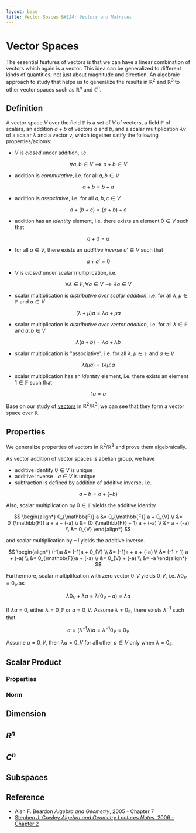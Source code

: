 ```yaml
---
layout: base
title: Vector Spaces &#124; Vectors and Matrices
---
```


# Vector Spaces

The essential features of vectors is that we can have a linear combination of vectors which again is a vector.
This idea can be generalized to different kinds of quantities, not just about magnitude and direction.
An algebraic approach to study that helps us to generalize the results in $\mathbb{R}^2$ and $\mathbb{R}^3$ to other vector spaces such as $\mathbb{R}^n$ and $\mathbb{C}^n$.

## Definition

A vector space $V$ over the field $\mathbb{F}$ is a set of $V$ of vectors, a field $\mathbb{F}$ of scalars,
an addition $a + b$ of vectors $a$ and $b$, and a scalar multiplication $\lambda v$ of a scalar $\lambda$ and a vector $v$,
which together satify the following properties/axioms:

* $V$ is _closed_ under addition, i.e.

$$
\forall a, b \in V \implies a + b \in V
$$

* addition is _commutative_, i.e. for all $a, b \in V$

$$
a + b = b + a
$$

* addition is _associative_, i.e. for all $a, b, c \in V$

$$
a + (b + c) = (a + b) + c
$$

* addition has an _identity_ element, i.e. there exists an element $0 \in V$ such that

$$
a + 0 = a
$$

* for all $a \in V$, there exists an _additive inverse_ $a' \in V$ such that

$$
a + a' = 0
$$

* $V$ is _closed_ under scalar multiplication, i.e.

$$
\forall \lambda \in F, \forall a \in V \implies \lambda a \in V
$$

* scalar multiplication is _distributive over scalar addition_, i.e. for all $\lambda, \mu \in \mathbb{F}$ and $a \in V$

$$
(\lambda + \mu)a = \lambda a + \mu a
$$

* scalar multiplication is _distributive over vector addition_, i.e. for all $\lambda \in \mathbb{F}$ and $a, b \in V$

$$
\lambda (a + b)= \lambda a + \lambda b
$$

* scalar multiplication is "associative", i.e. for all $\lambda, \mu \in \mathbb{F}$ and $a \in V$

$$
\lambda (\mu a) = (\lambda \mu) a
$$

* scalar multiplication has an _identity_ element, i.e. there exists an element $1 \in \mathbb{F}$ such that

$$
1 a = a
$$

Base on our study of [vectors](vectors.md) in $\mathbb{R}^2$/$\mathbb{R}^3$, we can see that they form a vector space over $\mathbb{R}$.

## Properties

We generalize properties of vectors in $\mathbb{R}^2$/$\mathbb{R}^3$ and prove them algebraically.

As vector addition of vector spaces is abelian group, we have

* additive identity $0 \in V$ is unique
* additive inverse $-a \in V$ is unique
* subtraction is defined by addition of additive inverse, i.e.

$$
a - b = a + (-b)
$$

Also, scalar multiplication by $0 \in \mathbb{F}$ yields the additive identity

$$
\begin{align*}
0_{\mathbb{F}} a &= 0_{\mathbb{F}} a + 0_{V} \\
&= 0_{\mathbb{F}} a + a + (-a) \\
&= (0_{\mathbb{F}} + 1) a + (-a) \\
&= a + (-a) \\
&= 0_{V}
\end{align*}
$$

and scalar multiplication by $-1$ yields the additive inverse.

$$
\begin{align*}
(-1)a &= (-1)a + 0_{V} \\
&= (-1)a + a + (-a) \\
&= (-1 + 1) a + (-a) \\
&= 0_{\mathbb{F}}a + (-a) \\
&= 0_{V} + (-a) \\
&= -a
\end{align*}
$$

Furthermore, scalar multiplifcation with zero vector $0\_V$ yields $0\_V$, i.e. $\lambda 0_V = 0_V$ as

$$
\lambda 0_V + \lambda a = \lambda (0_V + a) = \lambda a
$$

If $\lambda a = 0$, either $\lambda = 0\_{\mathbb{F}}$ or $a = 0\_V$.
Assume $\lambda \not = 0_{\mathbb{F}}$, there exists $\lambda^{-1}$ such that

$$
a = (\lambda^{-1}\lambda)a = \lambda^{-1}0_V = 0_V
$$

Assume $a \not = 0\_V$, then $\lambda a = 0\_V$ for all other $a \in V$ only when $\lambda = 0_\mathbb{F}$.

## Scalar Product

### Properties

### Norm

## Dimension

## $R^n$

## $C^n$

## Subspaces

## Reference

* Alan F. Beardon _Algebra and Geometry_, 2005 - Chapter 7
* [Stephen J. Cowley _Algebra and Geometry Lectures Notes_, 2006 - Chapter 2](https://www.damtp.cam.ac.uk/user/sjc1/teaching/AandG/notes.pdf)
